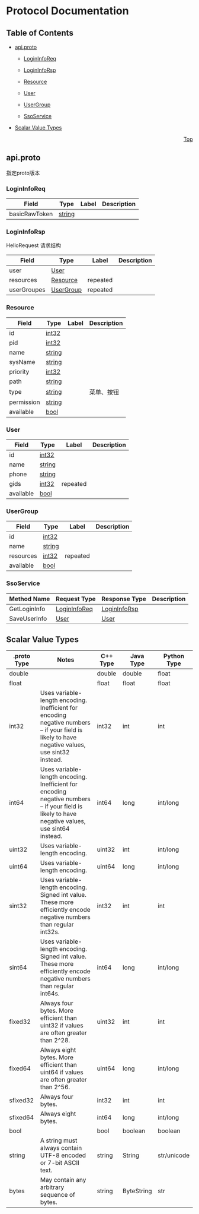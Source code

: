 # Protocol Documentation
<a name="top"></a>

## Table of Contents

- [api.proto](#api.proto)
    - [LoginInfoReq](#sso.LoginInfoReq)
    - [LoginInfoRsp](#sso.LoginInfoRsp)
    - [Resource](#sso.Resource)
    - [User](#sso.User)
    - [UserGroup](#sso.UserGroup)
  
  
  
    - [SsoService](#sso.SsoService)
  

- [Scalar Value Types](#scalar-value-types)



<a name="api.proto"></a>
<p align="right"><a href="#top">Top</a></p>

## api.proto
指定proto版本


<a name="sso.LoginInfoReq"></a>

### LoginInfoReq



| Field | Type | Label | Description |
| ----- | ---- | ----- | ----------- |
| basicRawToken | [string](#string) |  |  |






<a name="sso.LoginInfoRsp"></a>

### LoginInfoRsp
HelloRequest 请求结构


| Field | Type | Label | Description |
| ----- | ---- | ----- | ----------- |
| user | [User](#sso.User) |  |  |
| resources | [Resource](#sso.Resource) | repeated |  |
| userGroupes | [UserGroup](#sso.UserGroup) | repeated |  |






<a name="sso.Resource"></a>

### Resource



| Field | Type | Label | Description |
| ----- | ---- | ----- | ----------- |
| id | [int32](#int32) |  |  |
| pid | [int32](#int32) |  |  |
| name | [string](#string) |  |  |
| sysName | [string](#string) |  |  |
| priority | [int32](#int32) |  |  |
| path | [string](#string) |  |  |
| type | [string](#string) |  | 菜单、按钮 |
| permission | [string](#string) |  |  |
| available | [bool](#bool) |  |  |






<a name="sso.User"></a>

### User



| Field | Type | Label | Description |
| ----- | ---- | ----- | ----------- |
| id | [int32](#int32) |  |  |
| name | [string](#string) |  |  |
| phone | [string](#string) |  |  |
| gids | [int32](#int32) | repeated |  |
| available | [bool](#bool) |  |  |






<a name="sso.UserGroup"></a>

### UserGroup



| Field | Type | Label | Description |
| ----- | ---- | ----- | ----------- |
| id | [int32](#int32) |  |  |
| name | [string](#string) |  |  |
| resources | [int32](#int32) | repeated |  |
| available | [bool](#bool) |  |  |





 

 

 


<a name="sso.SsoService"></a>

### SsoService


| Method Name | Request Type | Response Type | Description |
| ----------- | ------------ | ------------- | ------------|
| GetLoginInfo | [LoginInfoReq](#sso.LoginInfoReq) | [LoginInfoRsp](#sso.LoginInfoRsp) |  |
| SaveUserInfo | [User](#sso.User) | [User](#sso.User) |  |

 



## Scalar Value Types

| .proto Type | Notes | C++ Type | Java Type | Python Type |
| ----------- | ----- | -------- | --------- | ----------- |
| <a name="double" /> double |  | double | double | float |
| <a name="float" /> float |  | float | float | float |
| <a name="int32" /> int32 | Uses variable-length encoding. Inefficient for encoding negative numbers – if your field is likely to have negative values, use sint32 instead. | int32 | int | int |
| <a name="int64" /> int64 | Uses variable-length encoding. Inefficient for encoding negative numbers – if your field is likely to have negative values, use sint64 instead. | int64 | long | int/long |
| <a name="uint32" /> uint32 | Uses variable-length encoding. | uint32 | int | int/long |
| <a name="uint64" /> uint64 | Uses variable-length encoding. | uint64 | long | int/long |
| <a name="sint32" /> sint32 | Uses variable-length encoding. Signed int value. These more efficiently encode negative numbers than regular int32s. | int32 | int | int |
| <a name="sint64" /> sint64 | Uses variable-length encoding. Signed int value. These more efficiently encode negative numbers than regular int64s. | int64 | long | int/long |
| <a name="fixed32" /> fixed32 | Always four bytes. More efficient than uint32 if values are often greater than 2^28. | uint32 | int | int |
| <a name="fixed64" /> fixed64 | Always eight bytes. More efficient than uint64 if values are often greater than 2^56. | uint64 | long | int/long |
| <a name="sfixed32" /> sfixed32 | Always four bytes. | int32 | int | int |
| <a name="sfixed64" /> sfixed64 | Always eight bytes. | int64 | long | int/long |
| <a name="bool" /> bool |  | bool | boolean | boolean |
| <a name="string" /> string | A string must always contain UTF-8 encoded or 7-bit ASCII text. | string | String | str/unicode |
| <a name="bytes" /> bytes | May contain any arbitrary sequence of bytes. | string | ByteString | str |

